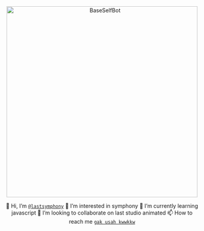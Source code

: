<div align="center">
<img src="https://i.ibb.co/k1vR359/adityajatayu.jpg" alt="BaseSelfBot" width="500" />

 👋 Hi, I’m [`@lastsymphony`](https://github.com/lastsymphony)
 👀 I’m interested in symphony
 🌱 I’m currently learning javascript
 💞️ I’m looking to collaborate on last studio animated
 📫 How to reach me [`gak usah kwwkkw`](https://nekos.life/api/v2/img/anal)

<!---
lastsymphony/lastsymphony is a ✨ special ✨ repository because its `README.md` (this file) appears on your GitHub profile.
You can click the Preview link to take a look at your changes.
--->
